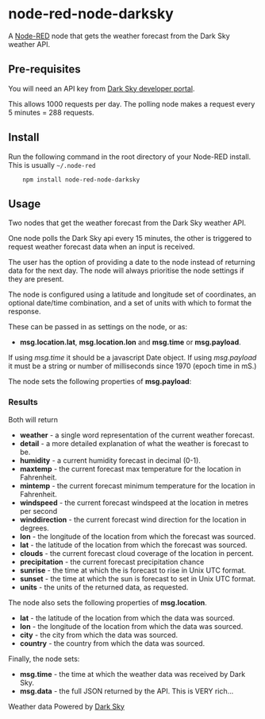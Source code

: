 node-red-node-darksky
=====================

A <a href="http://nodered.org" target="_new">Node-RED</a> node that gets the
weather forecast from the Dark Sky weather API.

Pre-requisites
--------------

You will need an API key from  <a href="https://darksky.net/dev/" target="_blank">Dark Sky developer portal</a>.

This allows 1000 requests per day. The polling node makes a request every 5 minutes = 288 requests.

Install
-------

Run the following command in the root directory of your Node-RED install.
This is usually `~/.node-red`

        npm install node-red-node-darksky

Usage
-----

Two nodes that get the weather forecast from the Dark Sky weather API.

One node polls the Dark Sky api every 15 minutes, the other is triggered
to request weather forecast data when an input is received.

The user has the option of providing a date to the node instead of returning data for the next day.
The node will always prioritise the node settings if they are present.

The node is configured using a latitude and longitude set of coordinates, an
optional date/time combination, and a set of units with which to format the response.

These can be passed in as settings on the node, or as:

 - **msg.location.lat**, **msg.location.lon** and **msg.time** or **msg.payload**.

If using *msg.time* it should be a javascript Date object. If using *msg.payload*
it must be a string or number of milliseconds since 1970 (epoch time in mS.)

The node sets the following properties of **msg.payload**:

### Results

Both will return

  - **weather** - a single word representation of the current weather forecast.
  - **detail** - a more detailed explanation of what the weather is forecast to be.
  - **humidity** - a current humidity forecast in decimal (0-1).
  - **maxtemp** - the current forecast max temperature for the location in Fahrenheit.
  - **mintemp** - the current forecast minimum temperature for the location in Fahrenheit.
  - **windspeed** - the current forecast windspeed at the location in metres per second
  - **winddirection** - the current forecast wind direction for the location in degrees.
  - **lon** - the longitude of the location from which the forecast was sourced.
  - **lat** - the latitude of the location from which the forecast was sourced.
  - **clouds** - the current forecast cloud coverage of the location in percent.
  - **precipitation** - the current forecast precipitation chance
  - **sunrise** - the time at which the is forecast to rise in Unix UTC format.
  - **sunset** - the time at which the sun is forecast to set in Unix UTC format.
  - **units** - the units of the returned data, as requested.

The node also sets the following properties of **msg.location**.

  - **lat** - the latitude of the location from which the data was sourced.
  - **lon** - the longitude of the location from which the data was sourced.
  - **city** - the city from which the data was sourced.
  - **country** - the country from which the data was sourced.

Finally, the node sets:

  - **msg.time** - the time at which the weather data was received by Dark Sky.
  - **msg.data** - the full JSON returned by the API. This is VERY rich...

Weather data Powered by <a href="https://darksky.net/poweredby/" target="_blank">Dark Sky</a>
